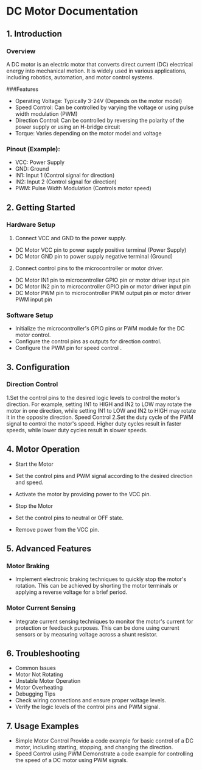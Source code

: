 # DC Motor Documentation


## 1. Introduction
### Overview
A DC motor is an electric motor that converts direct current (DC) electrical energy into mechanical motion. It is widely used in various applications, including robotics, automation, and motor control systems.

###Features
- Operating Voltage: Typically 3-24V (Depends on the motor model)
- Speed Control: Can be controlled by varying the voltage or using pulse width modulation (PWM)
- Direction Control: Can be controlled by reversing the polarity of the power supply or using an H-bridge circuit
- Torque: Varies depending on the motor model and voltage

### Pinout (Example):
- VCC: Power Supply
- GND: Ground
- IN1: Input 1 (Control signal for direction)
- IN2: Input 2 (Control signal for direction)
- PWM: Pulse Width Modulation (Controls motor speed)
## 2. Getting Started

### Hardware Setup
1. Connect VCC and GND to the power supply.
- DC Motor VCC pin to power supply positive terminal (Power Supply)
- DC Motor GND pin to power supply negative terminal (Ground)

2. Connect control pins to the microcontroller or motor driver.
- DC Motor IN1 pin to microcontroller GPIO pin or motor driver input pin
- DC Motor IN2 pin to microcontroller GPIO pin or motor driver input pin
- DC Motor PWM pin to microcontroller PWM output pin or motor driver PWM input pin

### Software Setup
- Initialize the microcontroller's GPIO pins or PWM module for the DC motor control.
- Configure the control pins as outputs for direction control.
- Configure the PWM pin for speed control .

## 3. Configuration

### Direction Control
1.Set the control pins to the desired logic levels to control the motor's direction.
For example, setting IN1 to HIGH and IN2 to LOW may rotate the motor in one direction, while setting IN1 to LOW and IN2 to HIGH may rotate it in the opposite direction.
Speed Control
2.Set the duty cycle of the PWM signal to control the motor's speed. Higher duty cycles result in faster speeds, while lower duty cycles result in slower speeds.

## 4. Motor Operation

- Start the Motor
- Set the control pins and PWM signal according to the desired direction and speed.
- Activate the motor by providing power to the VCC pin.
- Stop the Motor
- Set the control pins to neutral or OFF state.

- Remove power from the VCC pin.
## 5. Advanced Features
### Motor Braking
- Implement electronic braking techniques to quickly stop the motor's rotation.
This can be achieved by shorting the motor terminals or applying a reverse voltage for a brief period.
### Motor Current Sensing
- Integrate current sensing techniques to monitor the motor's current for protection or feedback purposes.
This can be done using current sensors or by measuring voltage across a shunt resistor.

## 6. Troubleshooting
- Common Issues
- Motor Not Rotating
- Unstable Motor Operation
- Motor Overheating
- Debugging Tips
- Check wiring connections and ensure proper voltage levels.
- Verify the logic levels of the control pins and PWM signal.

## 7. Usage Examples
- Simple Motor Control
Provide a code example for basic control of a DC motor, including starting, stopping, and changing the direction.
- Speed Control using PWM
Demonstrate a code example for controlling the speed of a DC motor using PWM signals.
